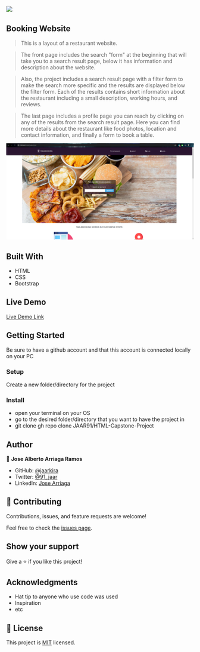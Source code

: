 ![](https://img.shields.io/badge/Microverse-blueviolet)

## Booking Website

> This is a layout of a restaurant website.

>The front page includes the search "form" at the beginning that will take you to a search result page, below it has information and description about the website. 

>Also, the project includes a search result page with a filter form to make the search more specific and the results are displayed below the filter form. Each of the results contains short information about the restaurant including a small description, working hours, and reviews. 

>The last page includes a profile page you can reach by clicking on any of the results from the search result page. Here you can find more details about the restaurant like food photos, location and contact information, and finally a form to book a table.

![screenshot](./Resources/pagescrenshoot.png)

## Built With

- HTML
- CSS
- Bootstrap

## Live Demo

[Live Demo Link](https://jaar91.github.io/HTML-Capstone-Project/)


## Getting Started

Be sure to have a github account and that this account is connected locally on your PC

### Setup

Create a new folder/directory for the project

### Install

- open your terminal on your OS
- go to the desired folder/directory that you want to have the project in
- git clone gh repo clone JAAR91/HTML-Capstone-Project

## Author

👤 **Jose Alberto Arriaga Ramos**

- GitHub: [@jaarkira](https://github.com/jaarkira )
- Twitter: [@91_jaar](https://twitter.com/91_jaar )
- LinkedIn: [Jose Arriaga](https://www.linkedin.com/in/jose-arriaga-63a851204/)

## 🤝 Contributing

Contributions, issues, and feature requests are welcome!

Feel free to check the [issues page](issues/).

## Show your support

Give a ⭐️ if you like this project!

## Acknowledgments

- Hat tip to anyone who use code was used
- Inspiration
- etc

## 📝 License

This project is [MIT](lic.url) licensed.
